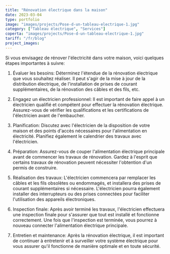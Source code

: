 ```yaml
---
title: "Rénovation électrique dans la maison"
date: 2023-03-04
type: portfolio
image: "images/projects/Pose-d-un-tableau-electrique-1.jpg"
category: ["Tableau électrique", "Services"]
coperta: "images/projects/Pose-d-un-tableau-electrique-1.jpg"
tariff: "/fr/blog"
project_images: 
---
```


Si vous envisagez de rénover l'électricité dans votre maison, voici quelques étapes importantes à suivre:

1. Évaluer les besoins: Déterminez l'étendue de la rénovation électrique que vous souhaitez réaliser. Il peut s'agir de la mise à jour de la distribution électrique, de l'installation de prises de courant supplémentaires, de la rénovation des câbles et des fils, etc.

2. Engagez un électricien professionnel: Il est important de faire appel à un électricien qualifié et compétent pour effectuer la rénovation électrique. Assurez-vous de vérifier les qualifications et les certifications de l'électricien avant de l'embaucher.

3. Planification: Discutez avec l'électricien de la disposition de votre maison et des points d'accès nécessaires pour l'alimentation en électricité. Planifiez également le calendrier des travaux avec l'électricien.

4. Préparation: Assurez-vous de couper l'alimentation électrique principale avant de commencer les travaux de rénovation. Gardez à l'esprit que certains travaux de rénovation peuvent nécessiter l'obtention d'un permis de construire.

5. Réalisation des travaux: L'électricien commencera par remplacer les câbles et les fils obsolètes ou endommagés, et installera des prises de courant supplémentaires si nécessaire. L'électricien pourra également installer des interrupteurs ou des prises connectées pour faciliter l'utilisation des appareils électroniques.

6. Inspection finale: Après avoir terminé les travaux, l'électricien effectuera une inspection finale pour s'assurer que tout est installé et fonctionne correctement. Une fois que l'inspection est terminée, vous pourrez à nouveau connecter l'alimentation électrique principale.

7. Entretien et maintenance: Après la rénovation électrique, il est important de continuer à entretenir et à surveiller votre système électrique pour vous assurer qu'il fonctionne de manière optimale et en toute sécurité.
